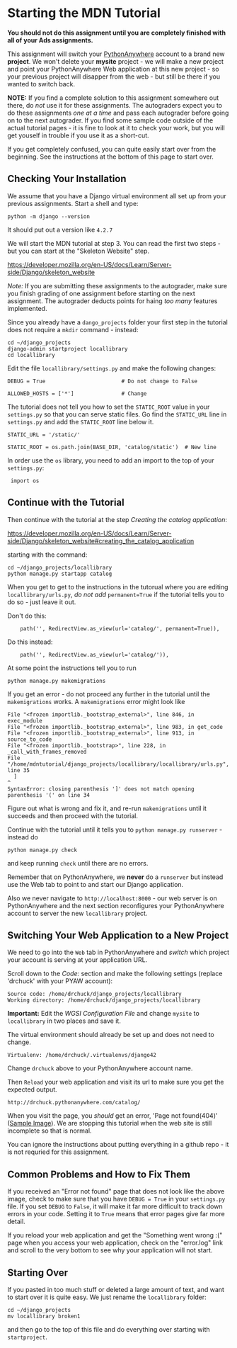 Starting the MDN Tutorial
=========================

__You should not do this assignment until you are completely finished with all
of your Ads assignments.__

This assignment will switch your
<a href="https://www.pythonanywhere.com" target="_blank">PythonAnywhere</a>
account to a brand new <b>project</b>.  We won't delete your <b>mysite</b>
project - we will make a new project and point your PythonAnywhere Web application at
this new project - so your previous project will disapper from the web - but
still be there if you wanted to switch back.

__NOTE:__ If you find a complete solution to this assignment somewhere out there, do
*not* use it for these assignments.  The autograders expect you to do these assignments
*one at a time* and pass each autograder before going on to the next autograder.  If you find
some sample code outside of the actual tutorial pages - it is fine to look at it to check your
work, but you will get youself in trouble if you use it as a short-cut.

If you get completely confused, you can quite easily start over from the beginning.  See
the instructions at the bottom of this page to start over.

Checking Your Installation
--------------------------

We assume that you have a Django virtual environment all set up from your
previous assignments.  Start a shell and type:

    python -m django --version

It should put out a version like `4.2.7`

We will start the MDN tutorial at step 3.  You can read the first two steps -
but you can start at the "Skeleton Website" step.

https://developer.mozilla.org/en-US/docs/Learn/Server-side/Django/skeleton_website

*Note:* If you are submitting these assignments to the autograder, make sure you finish
grading of one assignment before starting on the next assignment.  The autograder deducts
points for haing *too many* features implemented.

Since you already have a `dango_projects` folder your first step in the tutorial does
not require a `mkdir` command - instead:

    cd ~/django_projects
    django-admin startproject locallibrary
    cd locallibrary

Edit the file `locallibrary/settings.py` and make the following changes:

    DEBUG = True                        # Do not change to False

    ALLOWED_HOSTS = ['*']               # Change

The tutorial does not tell you how to set the `STATIC_ROOT` value in your `settings.py`
so that you can serve static files.  Go find the `STATIC_URL` line in `settings.py` 
and add the `STATIC_ROOT` line below it.

    STATIC_URL = '/static/'

    STATIC_ROOT = os.path.join(BASE_DIR, 'catalog/static')  # New line

In order use the `os` library, you need to add an import to the top of your `settings.py`:

     import os


Continue with the Tutorial
--------------------------

Then continue with the tutorial at the step *Creating the catalog application*:

https://developer.mozilla.org/en-US/docs/Learn/Server-side/Django/skeleton_website#creating_the_catalog_application

starting with the command:

    cd ~/django_projects/locallibrary
    python manage.py startapp catalog

When you get to get to the instructions in the tutorual where you are
editing `locallibrary/urls.py`, *do not add* `permanent=True`
if the tutorial tells you to do so - just leave it out. 

Don't do this:

        path('', RedirectView.as_view(url='catalog/', permanent=True)),

Do this instead:

        path('', RedirectView.as_view(url='catalog/')),

At some point the instructions tell you to run

	python manage.py makemigrations

If you get an error - do not proceed any further in the tutorial until the `makemigrations`
works.  A `makemigrations` error might look like

    File "<frozen importlib._bootstrap_external>", line 846, in exec_module
    File "<frozen importlib._bootstrap_external>", line 983, in get_code
    File "<frozen importlib._bootstrap_external>", line 913, in source_to_code
    File "<frozen importlib._bootstrap>", line 228, in _call_with_frames_removed
    File "/home/mdntutorial/django_projects/locallibrary/locallibrary/urls.py", line 35
      ]
    ^
    SyntaxError: closing parenthesis ']' does not match opening parenthesis '(' on line 34

Figure out what is wrong and fix it, and re-run `makemigrations` until it succeeds and then
proceed with the tutorial.

Continue with the tutorial until it tells you to `python manage.py runserver` - instead do

	python manage.py check

and keep running `check` until there are no errors.

Remember that on PythonAnywhere, we __never__ do a `runserver` but instead use the Web
tab to point to and start our Django application.

Also we never navigate to `http://localhost:8000` - our web server is on PythonAnywhere and the next
section reconfigures your PythonAnywhere account to server the new `locallibrary` project.

Switching Your Web Application to a New Project
-----------------------------------------------

We need to go into the `Web` tab in PythonAnywhere and *switch* which project your
account is serving at your application URL.

Scroll down to the *Code:* section and make the following settings (replace 'drchuck'
with your PYAW account):

    Source code: /home/drchuck/django_projects/locallibrary
    Working directory: /home/drchuck/django_projects/locallibrary

**Important:** Edit the *WGSI Configuration File* and change `mysite` to `locallibrary` in two places
and save it.

The virtual environment should already be set up and does not need to change.

    Virtualenv: /home/drchuck/.virtualenvs/django42

Change `drchuck` above to your PythonAnywhere account name.

Then `Reload` your web application and visit its url to make sure you get the expected output.

    http://drchuck.pythonanywhere.com/catalog/

When you visit the page,
you *should* get an error, 'Page not found(404)'
(<a href="paw_skeleton/webapp_final.png" target="_blank">Sample Image</a>).
We are stopping this tutorial when the web site is still incomplete so that is normal.

You can ignore the instructions about putting everything in a github repo - it is not requried for this assignment.

Common Problems and How to Fix Them
-----------------------------------

If you received an "Error not found" page that does not look like the above image,
check to make sure that you have `DEBUG = True` in your `settings.py` file.  If you
set `DEBUG` to `False`, it will make it far more difficult to track down errors in
your code.  Setting it to `True` means that error pages give far more detail.

If you reload your web application and get the "Something went wrong :("
page when you access your web application, check on the "error.log" link
and scroll to the very bottom to see why your application will not start.

Starting Over
-------------

If you pasted in too much stuff or deleted a large amount of text, and want to start over
it is quite easy.  We just rename the `locallibrary` folder:

	cd ~/django_projects
    mv locallibrary broken1

and then go to the top of this file and do everything over starting with `startproject`.

